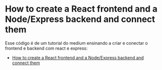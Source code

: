 # How to create a React frontend and a Node/Express backend and connect them

Esse código é de um tutorial do medium ensinando a criar e conectar o frontend e backend com react e express:
 - [How to create a React frontend and a Node/Express backend and connect them](freecodecamp.org/news/create-a-react-frontend-a-node-express-backend-and-connect-them-together-c5798926047c/)
